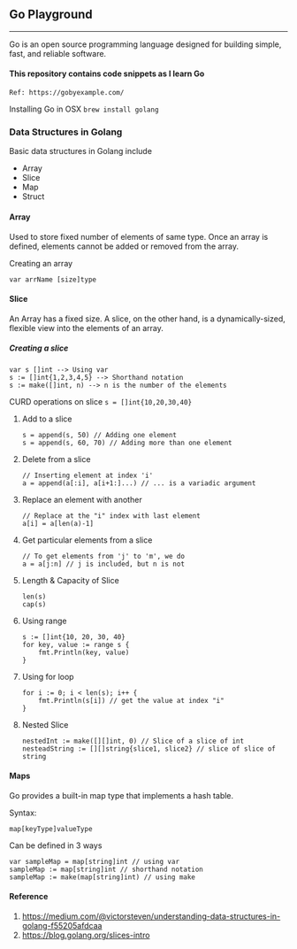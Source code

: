 ## Go Playground
*********************

Go is an open source programming language designed for building simple, fast, and reliable software.

#### This repository contains code snippets as I learn Go
```Ref: https://gobyexample.com/```

Installing Go in OSX
```brew install golang```


### Data Structures in Golang

Basic data structures in Golang include
- Array
- Slice
- Map
- Struct

#### Array
Used to store fixed number of elements of same type. Once an array is defined, elements cannot be added or removed from the array.

Creating an array
```
var arrName [size]type
```

#### Slice
An Array has a fixed size. A slice, on the other hand, is a dynamically-sized, flexible view into the elements of an array.

##### Creating a  slice
```
var s []int --> Using var
s := []int{1,2,3,4,5} --> Shorthand notation
s := make([]int, n) --> n is the number of the elements
```

CURD operations on slice `s = []int{10,20,30,40}`

1. Add to a slice
   ```
   s = append(s, 50) // Adding one element
   s = append(s, 60, 70) // Adding more than one element
   ```
2. Delete from a slice
   ```
   // Inserting element at index 'i'
   a = append(a[:i], a[i+1:]...) // ... is a variadic argument
   ```
3. Replace an element with another
   ```
   // Replace at the "i" index with last element
   a[i] = a[len(a)-1]
   ```
4. Get particular elements from a slice
   ```
   // To get elements from 'j' to 'm', we do
   a = a[j:n] // j is included, but n is not
   ```
5. Length & Capacity of Slice
   ```
   len(s)
   cap(s)
   ```
6. Using range
   ```
   s := []int{10, 20, 30, 40}
   for key, value := range s {
       fmt.Println(key, value)
   }
   ```
7. Using for loop
   ```
   for i := 0; i < len(s); i++ {
       fmt.Println(s[i]) // get the value at index "i"
   }
   ```
8. Nested Slice
   ```
   nestedInt := make([][]int, 0) // Slice of a slice of int
   nesteadString := [][]string{slice1, slice2} // slice of slice of string
   ```
#### Maps
Go provides a built-in map type that implements a hash table.

Syntax:
```
map[keyType]valueType
```

Can be defined in 3 ways
```
var sampleMap = map[string]int // using var
sampleMap := map[string]int // shorthand notation
sampleMap := make(map[string]int) // using make 
```


#### Reference
1. https://medium.com/@victorsteven/understanding-data-structures-in-golang-f55205afdcaa
2. https://blog.golang.org/slices-intro


